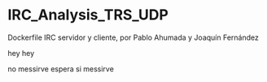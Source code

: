 
# IRC_Analysis_TRS_UDP
Dockerfile IRC servidor y cliente, por Pablo Ahumada y Joaquín Fernández 

hey hey

no messirve
espera si messirve
